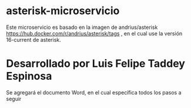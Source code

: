 # asterisk-microservicio
Este microservicio es basado en la imagen de andrius/asterisk https://hub.docker.com/r/andrius/asterisk/tags , en el cual use la versión 16-current de asterisk.

# Desarrollado por Luis Felipe Taddey Espinosa
Se agregará el documento Word, en el cual específica todos los pasos a seguir
